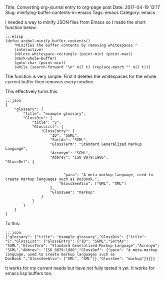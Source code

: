 Title: Converting org-journal entry to org-page post
Date: 2017-04-19 13:17
Slug: minifying-buffer-contents-in-emacs
Tags: emacs 
Category: emacs

I needed a way to minify JSON files from Emacs so I made the short function below.

	:::elisp
	(defun arebel-minify-buffer-contents()
		"Minifies the buffer contents by removing whitespaces."
		(interactive)
		(delete-whitespace-rectangle (point-min) (point-max))
		(mark-whole-buffer)
		(goto-char (point-min))
		(while (search-forward "\n" nil t) (replace-match "" nil t)))

The function is very simple. First it deletes the whitespaces for the whole current buffer then removes every newline.

This effectively turns this:

	:::json
	{
		"glossary": {
			"title": "example glossary",
			"GlossDiv": {
				"title": "S",
				"GlossList": {
					"GlossEntry": {
						"ID": "SGML",
						"SortAs": "SGML",
						"GlossTerm": "Standard Generalized Markup Language",
						"Acronym": "SGML",
						"Abbrev": "ISO 8879:1986",
	"GlossDef": {


							  "para": "A meta-markup language, used to create markup languages such as DocBook.",
							"GlossSeeAlso": ["GML", "XML"]
						},
						"GlossSee": "markup"
					}
				}
			}
		}
	}

To this:

	:::json
	{"glossary": {"title": "example glossary","GlossDiv": {"title": "S","GlossList": {"GlossEntry": {"ID": "SGML","SortAs": "SGML","GlossTerm": "Standard Generalized Markup Language","Acronym": "SGML","Abbrev": "ISO 8879:1986","GlossDef": {"para": "A meta-markup language, used to create markup languages such as DocBook.","GlossSeeAlso": ["GML", "XML"]},"GlossSee": "markup"}}}}}

It works for my current needs but have not fully tested it yet. It works for emacs lisp buffers too.
